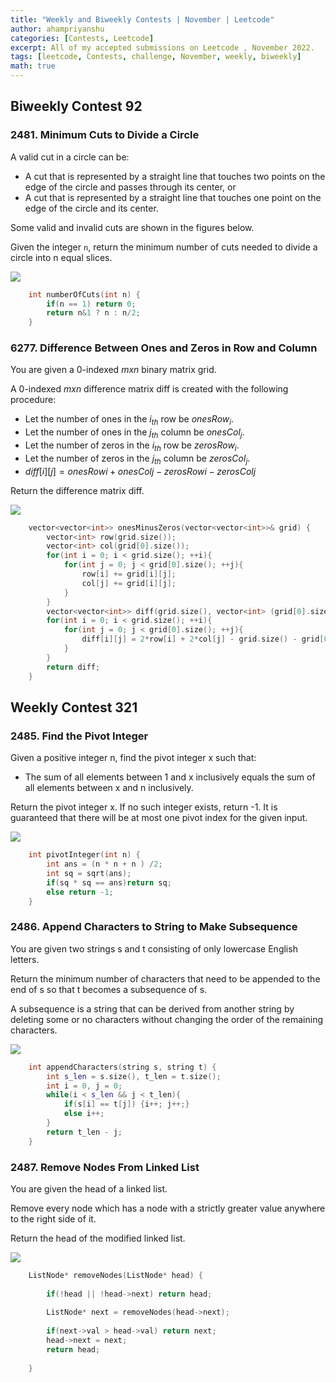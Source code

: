 ```yaml
---
title: "Weekly and Biweekly Contests | November | Leetcode"
author: ahampriyanshu
categories: [Contests, Leetcode]
excerpt: All of my accepted submissions on Leetcode , November 2022.
tags: [leetcode, Contests, challenge, November, weekly, biweekly]
math: true
---
```


## Biweekly Contest 92

### 2481. Minimum Cuts to Divide a Circle

A valid cut in a circle can be:

* A cut that is represented by a straight line that touches two points on the edge of the circle and passes through its center, or
* A cut that is represented by a straight line that touches one point on the edge of the circle and its center.

Some valid and invalid cuts are shown in the figures below.

Given the integer ``n``, return the minimum number of cuts needed to divide a circle into n equal slices.

<a href="https://leetcode.com/contest/biweekly-contest-92/problems/minimum-cuts-to-divide-a-circle/"><img src="https://img.shields.io/badge/LeetCode-000000?style=for-the-badge&logo=LeetCode&logoColor=#d16c06" /></a>

```cpp
    int numberOfCuts(int n) {
        if(n == 1) return 0;
        return n&1 ? n : n/2;
    }
```

### 6277. Difference Between Ones and Zeros in Row and Column

You are given a 0-indexed $m x n$ binary matrix grid.

A 0-indexed $m x n$ difference matrix diff is created with the following procedure:

* Let the number of ones in the $i_{th}$ row be $onesRow_i$.
* Let the number of ones in the $j_{th}$ column be $onesCol_j$.
* Let the number of zeros in the $i_{th}$ row be $zerosRow_i$.
* Let the number of zeros in the $j_{th}$ column be $zerosCol_j$.
* $diff[i][j] = onesRowi + onesColj - zerosRowi - zerosColj$

Return the difference matrix diff.

<a href="https://leetcode.com/problems/count-number-of-distinct-integers-after-reverse-operations/"><img src="https://img.shields.io/badge/LeetCode-000000?style=for-the-badge&logo=LeetCode&logoColor=#d16c06" /></a>

```cpp
    vector<vector<int>> onesMinusZeros(vector<vector<int>>& grid) {
        vector<int> row(grid.size());
        vector<int> col(grid[0].size());
        for(int i = 0; i < grid.size(); ++i){
            for(int j = 0; j < grid[0].size(); ++j){
                row[i] += grid[i][j];
                col[j] += grid[i][j];
            }
        }
        vector<vector<int>> diff(grid.size(), vector<int> (grid[0].size()));
        for(int i = 0; i < grid.size(); ++i){
            for(int j = 0; j < grid[0].size(); ++j){
                diff[i][j] = 2*row[i] + 2*col[j] - grid.size() - grid[0].size();
            }
        }
        return diff;
    }
```

## Weekly Contest 321

### 2485. Find the Pivot Integer

Given a positive integer n, find the pivot integer x such that:

* The sum of all elements between 1 and x inclusively equals the sum of all elements between x and n inclusively.

Return the pivot integer x. If no such integer exists, return -1. It is guaranteed that there will be at most one pivot index for the given input.

<a href="https://leetcode.com/problems/find-the-pivot-integer/"><img src="https://img.shields.io/badge/LeetCode-000000?style=for-the-badge&logo=LeetCode&logoColor=#d16c06" /></a>

```cpp
    int pivotInteger(int n) {
        int ans = (n * n + n ) /2;
        int sq = sqrt(ans);
        if(sq * sq == ans)return sq;
        else return -1;
    }
```

### 2486. Append Characters to String to Make Subsequence

You are given two strings s and t consisting of only lowercase English letters.

Return the minimum number of characters that need to be appended to the end of s so that t becomes a subsequence of s.

A subsequence is a string that can be derived from another string by deleting some or no characters without changing the order of the remaining characters.

<a href="https://leetcode.com/problems/append-characters-to-string-to-make-subsequence/"><img src="https://img.shields.io/badge/LeetCode-000000?style=for-the-badge&logo=LeetCode&logoColor=#d16c06" /></a>

```cpp
    int appendCharacters(string s, string t) {
        int s_len = s.size(), t_len = t.size();
        int i = 0, j = 0;
        while(i < s_len && j < t_len){
            if(s[i] == t[j]) {i++; j++;}
            else i++;
        }
        return t_len - j;
    }
```

### 2487. Remove Nodes From Linked List

You are given the head of a linked list.

Remove every node which has a node with a strictly greater value anywhere to the right side of it.

Return the head of the modified linked list.

<a href="https://leetcode.com/problems/remove-nodes-from-linked-list/description/"><img src="https://img.shields.io/badge/LeetCode-000000?style=for-the-badge&logo=LeetCode&logoColor=#d16c06" /></a>

```cpp
    ListNode* removeNodes(ListNode* head) {
        
        if(!head || !head->next) return head;
        
        ListNode* next = removeNodes(head->next);
        
        if(next->val > head->val) return next;
        head->next = next;
        return head;
        
    }
```